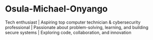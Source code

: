 # Osula-Michael-Onyango
Tech enthusiast | Aspiring top computer technician &amp; cybersecurity professional | Passionate about problem-solving, learning, and building secure systems | Exploring code, collaboration, and innovation
